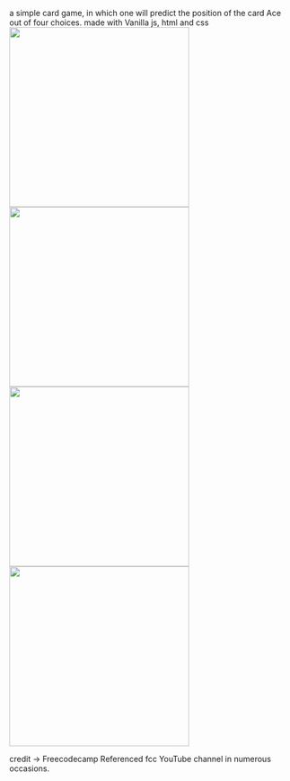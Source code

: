a simple card game, in which one will predict the position of the card Ace out of four choices.
made with Vanilla js, html and css
<img src="/images/screenShot-1png" width = "320" />
<img src="/images/screenShot-1png" width = "320" />
<img src="/images/screenShot-1png" width = "320" />
<img src="/images/screenShot-1png" width = "320" />

credit -> Freecodecamp
Referenced fcc YouTube channel in numerous occasions.

